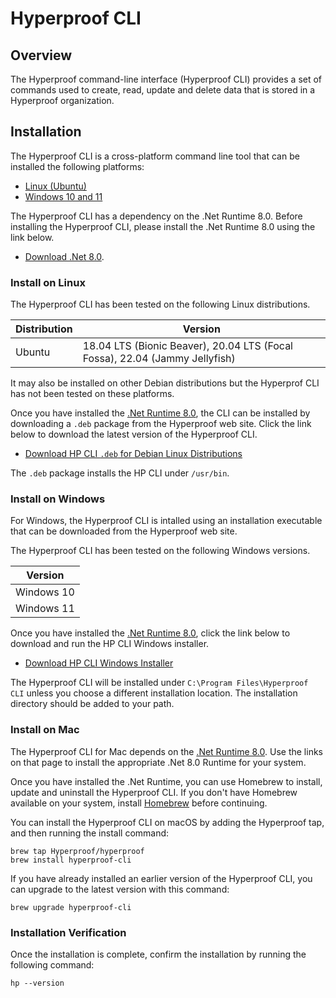 # Hyperproof CLI

## Overview

The Hyperproof command-line interface (Hyperproof CLI) provides a set of commands used to create, read, update and delete data that is stored in a Hyperproof organization.

## Installation

The Hyperproof CLI is a cross-platform command line tool that can be installed the following platforms:

- [Linux (Ubuntu)](#install-on-linux)
- [Windows 10 and 11](#install-on-windows)

The Hyperproof CLI has a dependency on the .Net Runtime 8.0. Before installing the Hyperproof CLI, please install the .Net Runtime 8.0 using the link below.

- [Download .Net 8.0](https://dotnet.microsoft.com/en-us/download/dotnet/8.0).

### Install on Linux

The Hyperproof CLI has been tested on the following Linux distributions.

| Distribution | Version                                                                     |
| ------------ | --------------------------------------------------------------------------- |
| Ubuntu       | 18.04 LTS (Bionic Beaver), 20.04 LTS (Focal Fossa), 22.04 (Jammy Jellyfish) |

It may also be installed on other Debian distributions but the Hyperprof CLI has not been tested on these platforms.

Once you have installed the [.Net Runtime 8.0](https://dotnet.microsoft.com/en-us/download/dotnet/8.0), the CLI can be installed by downloading a `.deb` package from the Hyperproof web site. Click the link below to download the latest version of the Hyperproof CLI.

- [Download HP CLI `.deb` for Debian Linux Distributions](https://downloads.hyperproof.app/hpcli/hpcli_1.2.2-1_amd64.deb)

The `.deb` package installs the HP CLI under `/usr/bin`.

### Install on Windows

For Windows, the Hyperproof CLI is intalled using an installation executable that can be downloaded from the Hyperproof web site.

The Hyperproof CLI has been tested on the following Windows versions.

| Version    |
| ---------- |
| Windows 10 |
| Windows 11 |

Once you have installed the [.Net Runtime 8.0](https://dotnet.microsoft.com/en-us/download/dotnet/8.0), click the link below to download and run the HP CLI Windows installer.

- [Download HP CLI Windows Installer](https://downloads.hyperproof.app/hpcli/hpcli-1.2.2.exe)

The Hyperproof CLI will be installed under `C:\Program Files\Hyperproof CLI` unless you choose a different installation location. The installation directory should be added to your path.

### Install on Mac

The Hyperproof CLI for Mac depends on the [.Net Runtime 8.0](https://dotnet.microsoft.com/en-us/download/dotnet/8.0). Use the links on that page to install the appropriate .Net 8.0 Runtime for your system.

Once you have installed the .Net Runtime, you can use Homebrew to install, update and uninstall the Hyperproof CLI. If you don't have Homebrew available on your system, install [Homebrew](https://docs.brew.sh/Installation.html) before continuing.

You can install the Hyperproof CLI on macOS by adding the Hyperproof tap, and then running the install command:

```
brew tap Hyperproof/hyperproof
brew install hyperproof-cli
```

If you have already installed an earlier version of the Hyperproof CLI, you can upgrade to the latest version with this command:

```
brew upgrade hyperproof-cli
```

### Installation Verification

Once the installation is complete, confirm the installation by running the following command:

```
hp --version
```
